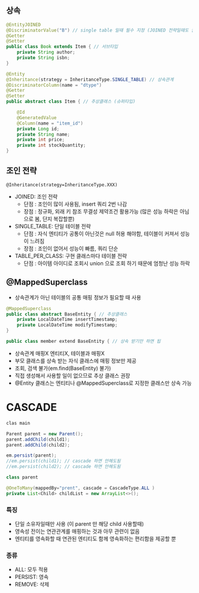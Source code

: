 ## 상속
```java
@EntityJOINED 
@DiscriminatorValue("B") // single table 일때 필수 지정 (JOINED 전략일때도 권장)
@Getter
@Setter
public class Book extends Item { // 서브타입
    private String author;
    private String isbn;
}
```
```java
@Entity
@Inheritance(strategy = InheritanceType.SINGLE_TABLE) // 상속관계
@DiscriminatorColumn(name = "dtype")
@Getter
@Setter
public abstract class Item { // 추상클래스 (슈퍼타입)

    @Id
    @GeneratedValue
    @Column(name = "item_id")
    private Long id;
    private String name;
    private int price;
    private int stockQuantity;
}
```

## 조인 전략
```
@Inheritance(strategy=InheritanceType.XXX) 
```
- JOINED: 조인 전략
    - 단점 : 조인이 많이 사용됨, insert 쿼리 2번 나감
    - 장점 : 정규화, 외래 키 참조 무결성 제약조건 활용가능 (많은 성능 하락은 아님으로 봄, 단지 복잡할뿐)
- SINGLE_TABLE: 단일 테이블 전략
    - 단점 : 자식 엔티티가 공통이 아닌것은 null 허용 해야함, 테이블이 커져서 성능이 느려짐
    - 장점 : 조인이 없어서 성능이 빠름, 쿼리 단순
- TABLE_PER_CLASS: 구현 클래스마다 테이블 전략 
    - 단점 : 아이템 아이디로 조회시 union 으로 조회 하기 때문에 엄청난 성능 하락


## @MappedSuperclass
- 상속관계가 아닌 테이블의 공통 매핑 정보가 필요할 때 사용
```java
@MappedSuperclass
public class abstract BaseEntity { // 추상클래스
    private LocalDateTime insertTimestamp;
    private LocalDateTime modifyTimestamp;
}
```
```java
public class member extend BaseEntity { // 상속 받기만 하면 됩
```
- 상속관계 매핑X 엔티티X, 테이블과 매핑X 
- 부모 클래스를 상속 받는 자식 클래스에 매핑 정보만 제공
- 조회, 검색 불가(em.find(BaseEntity) 불가) 
- 직접 생성해서 사용할 일이 없으므로 추상 클래스 권장
- @Entity 클래스는 엔티티나 @MappedSuperclass로 지정한 클래스만 상속 가능


# CASCADE

```java
clas main

Parent parent = new Parent();
parent.addChild(child1);
parent.addChild(child2);

em.persist(parent);
//em.persist(child1); // cascade 하면 안해도됨 
//em.persist(child2); // cascade 하면 안해도됨
```
```java
class parent

@OneToMany(mappedBy="prent", cascade = CascadeType.ALL )
private List<Child> childList = new ArrayList<>();
```
### 특징
- 단일 소유자일때만 사용 (이 parent 만 해당 child 사용할때)
- 영속성 전이는 연관관계를 매핑하는 것과 아무 관련이 없음
- 엔티티를 영속화할 때 연관된 엔티티도 함께 영속화하는 편리함을 제공할 뿐

### 종류
- ALL: 모두 적용
- PERSIST: 영속
- REMOVE: 삭제

